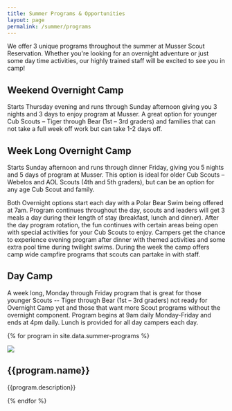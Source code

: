 ```yaml
---
title: Summer Programs & Opportunities
layout: page
permalink: /summer/programs
---
```

We offer 3 unique programs throughout the summer at Musser Scout Reservation.  Whether you're looking for an overnight adventure or just some day time activities, our highly trained staff will be excited to see you in camp!

<h2>Weekend Overnight Camp</h2>
Starts Thursday evening and runs through Sunday afternoon giving you 3 nights and 3 days to enjoy program at Musser.  A great option for younger Cub Scouts – Tiger through Bear (1st – 3rd graders) and families that can not take a full week off work but can take 1-2 days off.

<h2>Week Long Overnight Camp</h2>

Starts Sunday afternoon and runs through dinner Friday, giving you 5 nights and 5 days of program at Musser.  This option is ideal for older Cub Scouts – Webelos and AOL Scouts (4th and 5th graders), but can be an option for any age Cub Scout and family.

Both Overnight options start each day with a Polar Bear Swim being offered at 7am.  Program continues throughout the day, scouts and leaders will get 3 meals a day during their length of stay (breakfast, lunch and dinner).  After the day program rotation, the fun continues with certain areas being open with special activities for your Cub Scouts to enjoy.  Campers get the chance to experience evening program after dinner with themed activities and some extra pool time during twilight swims.  During the week the camp offers camp wide campfire programs that scouts can partake in with staff.

<h2>Day Camp</h2>
A week long, Monday through Friday program that is great for those younger Scouts -- Tiger through Bear (1st – 3rd graders)  not ready for Overnight Camp yet and those that want more Scout programs without the overnight component.  Program begins at 9am daily Monday-Friday and ends at 4pm daily.  Lunch is provided for all day campers each day.


{% for program in site.data.summer-programs %}
<div class="card my-3">
  <div class="row">
    <div class="col-md-3">
      <img src="/img/summer/{{program.thumbnail}}" class="w-100">
    </div>
    <div class="col-md-9 p-3">
      <div class="card-block px-3">
        <h2 class="card-title">{{program.name}}</h2>
        <p class="card-text">{{program.description}}</p>
      </div>
    </div>
  </div>
</div>
{% endfor %}
